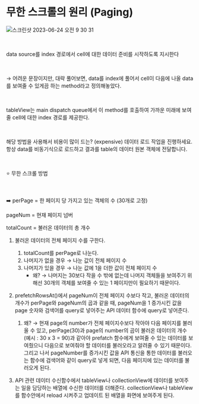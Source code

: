 무한 스크롤의 원리 (Paging)
============

![스크린샷 2023-06-24 오전 9 30 31](https://github.com/pursWon/won_TIL/assets/99719661/126d7b11-7fcb-406b-8008-4b05dcf9adb3)

</br>

data source를 index 경로에서 cell에 대한 데이터 준비를 시작하도록 지시한다

</br>

→ 어려운 문장이지만, 대략 풀어보면, data를 index에 풀어서 cell이 다음에 나올 data를 보여줄 수 있게끔 하는 method라고 정의해놓았다.

</br>


tableView는 main dispatch queue에서 이 method를 호출하여 가까운 미래에 보여줄 cell에 대한 index 경로를 제공한다. 

</br>

해당 방법을 사용해서 비용이 많이 드는? (expensive) 데이터 로드 작업을 진행하세요. 항상 data를 비동기식으로 로드하고 결과를 table의 데이터 원본 객체에 전달합니다. 

</br>

⭐️ 무한 스크롤 방법

</br>

<aside>
</br>
➡️ perPage = 한 페이지 당 가지고 있는 객체의 수 (30개로 고정)

pageNum = 현재 페이지 넘버 

totalCount = 불러온 데이터의 총 개수

1. 불러온 데이터의 전체 페이지 수를 구한다.
    1. totalCount를 perPage로 나눈다.
    2. 나머지가 없을 경우 → 나눈 값이 전체 페이지 수
    3. 나머지가 있을 경우 → 나눈 값에 1을 더한 값이 전체 페이지 수 
        - 왜? → 나머지는 30보다 작을 수 밖에 없는데 나머지 객체들을 보여주기 위해선 30개의 객체를 보여줄 수 있는 1 페이지만이 필요하기 때문이다.

2. prefetchRowsAt()에서 pageNum이 전체 페이지 수보다 작고, 불러온 데이터의 개수가 perPage와 pageNum의 곱과 같을 때, pageNum을 1 증가시킨 값을 page 숫자와 검색어를 query로 넣어주는 API 데이터 함수에 query로 넣어준다.
    1. 왜? → 현재 page의 number가 전체 페이지수보다 작아야 다음 페이지를 불러올 수 있고, perPage(30)과 page의 number의 곱이 불러온 데이터의 개수 (예시 : 30 x 3 = 90)과 같아야 prefatch 함수에게 보여줄 수 있는 데이터를 보여줬으니 다음으로 보여줘야 할 데이터를 불러오라고 알려줄 수 있기 때문이다. 그리고 나서 pageNumber를 증가시킨 값을 API 통신을 통한 데이터를 불러오는 함수에 검색어와 같이 query로 넣게 되면, 다음 페이지에 있는 데이터를 불러오게 된다.

3. API 관련 데이터 수신함수에서 tableView나 collectionView에 데이터를 보여주는 일을 담당하는 배열에 수신한 데이터를 더해준다. collectionView나 tableView를 함수안에서 reload 시켜주고 업데이트 된 배열을 화면에 보여주게 된다.

  
</br>
</aside>
